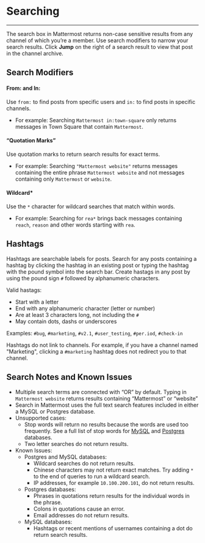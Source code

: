 # Searching
_____
The search box in Mattermost returns non-case sensitive results from any channel of which you’re a member. Use search modifiers to narrow your search results. Click **Jump** on the right of a search result to view that post in the channel archive.

## Search Modifiers

#### From: and In:
Use `from:` to find posts from specific users and `in:` to find posts in specific channels. 

- For example: Searching `Mattermost in:town-square` only returns messages in Town Square that contain `Mattermost`.

#### “Quotation Marks”
Use quotation marks to return search results for exact terms. 

- For example: Searching `"Mattermost website"` returns messages containing the entire phrase `Mattermost website` and not messages containing only `Mattermost` or `website`.

#### Wildcard* 
Use the `*` character for wildcard searches that match within words.

- For example: Searching for `rea*` brings back messages containing `reach`, `reason` and other words starting with `rea`.

## Hashtags

Hashtags are searchable labels for posts. Search for any posts containing a hashtag by clicking the hashtag in an existing post or typing the hashtag with the pound symbol into the search bar. Create hastags in any post by using the pound sign `#` followed by alphanumeric characters.

Valid hastags:
- Start with a letter
- End with any alphanumeric character (letter or number)
- Are at least 3 characters long, not including the `#` 
- May contain dots, dashs or underscores

Examples:
`#bug`, `#marketing`, `#v2.1`, `#user_testing`, `#per.iod`, `#check-in`

Hashtags do not link to channels. For example, if you have a channel named "Marketing", clicking a `#marketing` hashtag does not redirect you to that channel.

## Search Notes and Known Issues

- Multiple search terms are connected with “OR” by default. Typing in `Mattermost website` returns results containing “Mattermost” or “website”
- Search in Mattermost uses the full text search features included in either a MySQL or Postgres database. 
- Unsupported cases:
    - Stop words will return no results because the words are used too frequently. See a full list of stop words for [MySQL](http://dev.mysql.com/doc/refman/5.7/en/fulltext-stopwords.html) and [Postgres](http://apt-browse.org/browse/ubuntu/precise/main/i386/postgresql-9.1/9.1.3-2/file/usr/share/postgresql/9.1/tsearch_data/english.stop) databases.
    - Two letter searches do not return results.  
- Known Issues:
    - Postgres and MySQL databases:
        - Wildcard searches do not return results.
        - Chinese characters may not return exact matches. Try adding `*` to the end of queries to run a wildcard search.
        - IP addresses, for example `10.100.200.101`, do not return results.
    - Postgres databases:
        - Phrases in quotations return results for the individual words in the phrase.
        - Colons in quotations cause an error.
        - Email addresses do not return results.
    - MySQL databases:
        - Hashtags or recent mentions of usernames containing a dot do return search results.

    
